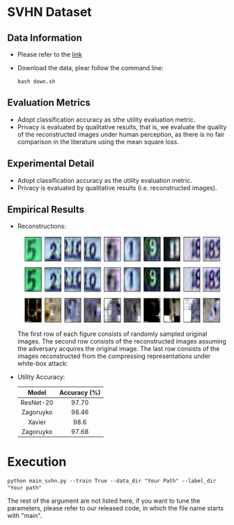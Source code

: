 # SVHN Dataset

## Data Information

- Please refer to the [link](http://ufldl.stanford.edu/housenumbers/)

- Download the data, plear follow the command line: 

  ```
  bash down.sh
  ```

## Evaluation Metrics

- Adopt classification accuracy as sthe utility evaluation metric.
- Privacy is evaluated by qualitative results, that is, we evaluate the quality of the reconstructed images under human perception, as there is no fair comparison in the literature using the mean square loss.

## Experimental Detail

- Adopt classification accuracy as the utility evaluation metric.
- Privacy is evaluated by qualitative results (i.e. reconstructed images).

## **Empirical Results**

- Reconstructions:

  <center> <img src="img/svhn_fig_res.png" width="450" height="200"></center>	

  The first row of each figure consists of randomly sampled original images.  The second row consists of the reconstructed images assuming the adversary acquires the original image.  The last row consists of the images reconstructed from the compressing representations under white-box attack:

- Utility Accuracy:

  | Model     | Accuracy (%) |
  | :-:       | :-:      |
  | ResNet-20 | 97.70   |
  | Zagoruyko | 98.46    |
  | Xavier    | 98.6   |
  | Zagoruyko | 97.68   |

# Execution 

```
python main_svhn.py --train True --data_dir "Your Path" --label_dir "Your path"
```

The rest of the argument are not listed here, if you want to tune the parameters, please refer to our released code, in which the file name starts with "main".

